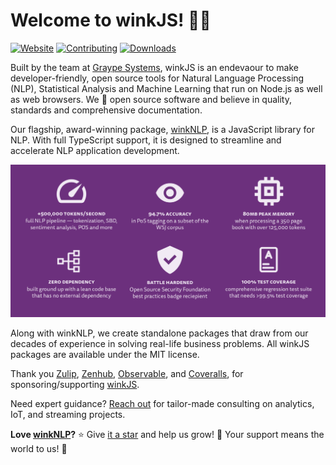 # Welcome to winkJS! 👋🏼
[![Website](https://img.shields.io/static/v1?label=Website&message=winkjs.org&color=yellow)](https://winkjs.org/)
[![Contributing](https://img.shields.io/static/v1?label=Contributing&message=guide&color=green)](https://github.com/winkjs/wink-nlp/blob/master/CONTRIBUTING.md)
[![Downloads](https://img.shields.io/static/v1?label=Downloads&message=~6M/Year&color=blue)](https://api.npmjs.org/downloads/point/last-year/wink-nlp,wink-helpers,wink-jaro-distance,wink-distance,wink-bm25-text-search,wink-regression-tree,wink-porter2-stemmer,wink-sentiment,wink-naive-bayes-text-classifier,wink-tokenizer,wink-nlp-utils,wink-statistics,wink-pos-tagger,wink-lexicon,wink-lemmatizer,wink-ner,wink-perceptron)

Built by the team at [Graype Systems](https://graype.in), winkJS is an endevaour to make developer-friendly, open source tools for Natural Language Processing (NLP), Statistical Analysis and Machine Learning that run on Node.js as well as web browsers. We 💜 open source software and believe in quality, standards and comprehensive documentation.

Our flagship, award-winning package, [winkNLP](https://github.com/winkjs/wink-nlp), is a JavaScript library for NLP. With full TypeScript support, it is designed to streamline and accelerate NLP application development. 

![WinkNLP Features](/profile/images/winkjs-profile_features.png)

Along with winkNLP, we create standalone packages that draw from our decades of experience in solving real-life business problems. All winkJS packages are available under the MIT license.

Thank you [Zulip](https://zulip.com/), [Zenhub](https://www.zenhub.com/), [Observable](https://observablehq.com/), and [Coveralls](https://coveralls.io/), for sponsoring/supporting [winkJS](https://winkjs.org/).

Need expert guidance? [Reach out](mailto:wink@graype.in) for tailor-made consulting on analytics, IoT, and streaming projects.

**Love [winkNLP](https://github.com/winkjs/wink-nlp)?** ⭐️ Give [it a star](https://github.com/winkjs/wink-nlp) and help us grow! 🚀 Your support means the world to us! 🙏
